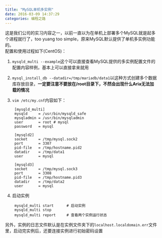 ```yaml
---
title: "MySQL单机多实例"
date: 2016-03-09 14:37:29
categories: 编程之路
---
```

这是我们公司的实习内容之一，以前一直以为在单机上部署多个MySQL就是起多个进程就行了，too yuang too simple，原来MySQL默认提供了单机多实例功能的。  
配置和使用过程如下(CentOS)：

1. `mysqld_multi --example`这个可以直接查看MySQL提供的多实例配置文件的配置内容样例，基本上可以直接拿来就用
2. `mysql_install_db --datadir=/tmp/mariadb/data1`以这种方式创建多个数据库存放目录，**一定要注意不要放在/root目录下，不然会出现什么Aria无法加载的情况**
3. `vim /etc/my.cnf`内容如下：

        [mysqld_multi]
        mysqld     = /usr/bin/mysqld_safe
        mysqladmin = /usr/bin/mysqladmin
        user       = root # mysql
        password   = mysql

        [mysqld2]
        socket     = /tmp/mysql.sock2
        port       = 3307
        pid-file   = /tmp/hostname.pid2
        datadir    = /tmp/data1
        user       = mysql

        [mysqld3]
        socket     = /tmp/mysql.sock3
        port       = 3308
        pid-file   = /tmp/hostname.pid3
        datadir    = /tmp/data2
        user       = mysql
4. 启动实例

        mysqld_multi start      # 启动实例
        mysqld_multi stop
        mysqld_multi report     # 查看两个实例运行状态

另外，实例的日志文件默认是在实例文件夹下的`localhost.localdomain.err`文件里，启动完实例后，还要连接实例进行初始密码设置
